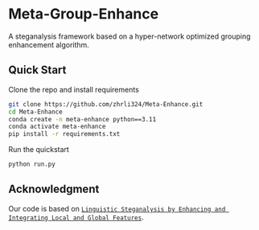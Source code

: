 # Meta-Group-Enhance

A steganalysis framework based on a hyper-network optimized grouping enhancement algorithm.

## Quick Start

Clone the repo and install requirements

```bash
git clone https://github.com/zhrli324/Meta-Enhance.git
cd Meta-Enhance
conda create -n meta-enhance python==3.11
conda activate meta-enhance
pip install -r requirements.txt
```

Run the quickstart

```bash
python run.py
```

## Acknowledgment

Our code is based on [``Linguistic Steganalysis by Enhancing and Integrating Local and Global Features``](https://ieeexplore.ieee.org/document/10021965).
